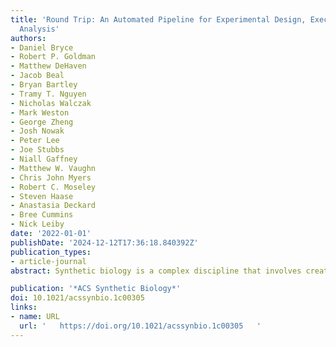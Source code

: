 ```yaml
---
title: 'Round Trip: An Automated Pipeline for Experimental Design, Execution, and
  Analysis'
authors:
- Daniel Bryce
- Robert P. Goldman
- Matthew DeHaven
- Jacob Beal
- Bryan Bartley
- Tramy T. Nguyen
- Nicholas Walczak
- Mark Weston
- George Zheng
- Josh Nowak
- Peter Lee
- Joe Stubbs
- Niall Gaffney
- Matthew W. Vaughn
- Chris John Myers
- Robert C. Moseley
- Steven Haase
- Anastasia Deckard
- Bree Cummins
- Nick Leiby
date: '2022-01-01'
publishDate: '2024-12-12T17:36:18.840392Z'
publication_types:
- article-journal
abstract: Synthetic biology is a complex discipline that involves creating detailed, purpose-built designs from genetic parts. This process is often phrased as a Design-Build-Test-Learn loop, where iterative design improvements can be made, implemented, measured, and analyzed. Automation can potentially improve both the end-to-end duration of the process and the utility of data produced by the process. One of the most important considerations for the development of effective automation and quality data is a rigorous description of implicit knowledge encoded as a formal knowledge representation. The development of knowledge representation for the process poses a number of challenges, including developing effective human–machine interfaces, protecting against and repairing user error, providing flexibility for terminological mismatches, and supporting extensibility to new experimental types. We address these challenges with the DARPA SD2 Round Trip software architecture. The Round Trip is an open architecture that automates many of the key steps in the Test and Learn phases of a Design-Build-Test-Learn loop for high-throughput laboratory science. The primary contribution of the Round Trip is to assist with and otherwise automate metadata creation, curation, standardization, and linkage with experimental data. The Round Trip’s focus on metadata supports fast, automated, and replicable analysis of experiments as well as experimental situational awareness and experimental interpretability. We highlight the major software components and data representations that enable the Round Trip to speed up the design and analysis of experiments by 2 orders of magnitude over prior ad hoc methods. These contributions support a number of experimental protocols and experimental types, demonstrating the Round Trip’s breadth and extensibility. We describe both an illustrative use case using the Round Trip for an on-the-loop experimental campaign and overall contributions to reducing experimental analysis time and increasing data product volume in the SD2 program.

publication: '*ACS Synthetic Biology*'
doi: 10.1021/acssynbio.1c00305
links:
- name: URL
  url: '   https://doi.org/10.1021/acssynbio.1c00305   '
---
```

